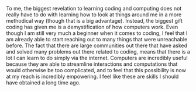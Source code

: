 To me, the biggest revelation to learning coding and computing does not really have to do with learning how to look at things around me in a more methodical way (though that is a big advantage). Instead, the biggest gift coding has given me is a demystification of how computers work. Even though I am still very much a beginner when it comes to coding, I feel that I am already able to start reaching out to many things that were unreachable before. The fact that there are large communities out there that have asked and solved many problems out there related to coding, means that there is a lot I can learn to do simply via the internet. Computers are incredibly useful because they are able to streamline interactions and computations that would otherwise be too complicated, and to feel that this possibility is now at my reach is incredibly empowering. I feel like these are skills I should have obtained a long time ago.
